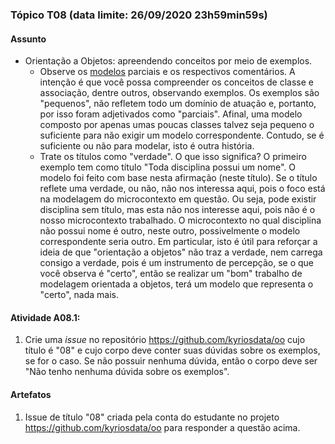 ### Tópico T08 (data limite: **26/09/2020 23h59min59s**)

#### Assunto

- Orientação a Objetos: apreendendo conceitos por meio de exemplos.
  - Observe os [modelos](../modelos/modelos-01.md) parciais e os respectivos comentários. A intenção é que você possa compreender os
  conceitos de classe e associação, dentre outros, observando exemplos. 
  Os exemplos são "pequenos", não refletem todo um domínio de atuação e,
  portanto, por isso foram adjetivados como "parciais". Afinal, 
  uma modelo composto por apenas umas poucas classes talvez seja 
  pequeno o suficiente para não exigir um modelo correspondente. 
  Contudo, se é suficiente ou não para modelar, isto é outra história.
  - Trate os títulos como "verdade". O que isso significa? O primeiro exemplo tem como título "Toda disciplina possui um nome". O modelo foi
  feito com base nesta afirmação (neste título). Se o título reflete uma
  verdade, ou não, não nos interessa aqui, pois o foco está na modelagem
  do microcontexto em questão. Ou seja, pode existir disciplina sem título,
  mas esta não nos interesse aqui, pois não é o nosso microcontexto 
  trabalhado. O microcontexto no qual disciplina não possui nome é 
  outro, neste outro, possivelmente o modelo correspondente seria outro. 
  Em particular, isto é útil para reforçar a ideia de que "orientação a objetos" não traz a verdade, nem carrega consigo a verdade, pois é 
  um instrumento de percepção, se o que você observa é "certo", então
  se realizar um "bom" trabalho de modelagem orientada a objetos, terá
  um modelo que representa o "certo", nada mais. 

#### Atividade A08.1:

1. Crie uma _issue_ no repositório https://github.com/kyriosdata/oo cujo título é "08" e cujo corpo deve conter suas dúvidas sobre os exemplos, se for o caso. Se não possuir nenhuma dúvida, então o corpo deve ser "Não tenho nenhuma dúvida sobre os exemplos".

#### Artefatos

1. Issue de título "08" criada pela conta do estudante no projeto https://github.com/kyriosdata/oo para responder a questão acima.
